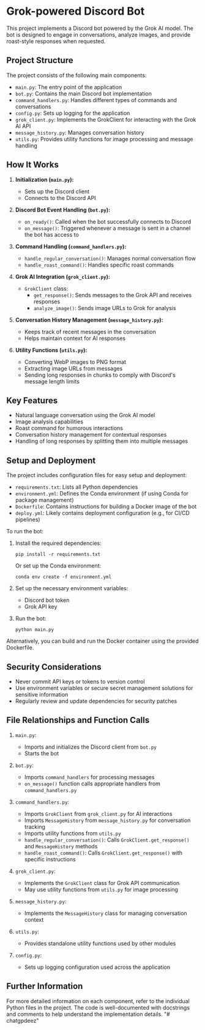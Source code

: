 # Grok-powered Discord Bot

This project implements a Discord bot powered by the Grok AI model. The bot is designed to engage in conversations, analyze images, and provide roast-style responses when requested.

## Project Structure

The project consists of the following main components:

- `main.py`: The entry point of the application
- `bot.py`: Contains the main Discord bot implementation
- `command_handlers.py`: Handles different types of commands and conversations
- `config.py`: Sets up logging for the application
- `grok_client.py`: Implements the GrokClient for interacting with the Grok AI API
- `message_history.py`: Manages conversation history
- `utils.py`: Provides utility functions for image processing and message handling

## How It Works

1. **Initialization (`main.py`):**
   - Sets up the Discord client
   - Connects to the Discord API

2. **Discord Bot Event Handling (`bot.py`):**
   - `on_ready()`: Called when the bot successfully connects to Discord
   - `on_message()`: Triggered whenever a message is sent in a channel the bot has access to

3. **Command Handling (`command_handlers.py`):**
   - `handle_regular_conversation()`: Manages normal conversation flow
   - `handle_roast_command()`: Handles specific roast commands

4. **Grok AI Integration (`grok_client.py`):**
   - `GrokClient` class:
     - `get_response()`: Sends messages to the Grok API and receives responses
     - `analyze_image()`: Sends image URLs to Grok for analysis

5. **Conversation History Management (`message_history.py`):**
   - Keeps track of recent messages in the conversation
   - Helps maintain context for AI responses

6. **Utility Functions (`utils.py`):**
   - Converting WebP images to PNG format
   - Extracting image URLs from messages
   - Sending long responses in chunks to comply with Discord's message length limits

## Key Features

- Natural language conversation using the Grok AI model
- Image analysis capabilities
- Roast command for humorous interactions
- Conversation history management for contextual responses
- Handling of long responses by splitting them into multiple messages

## Setup and Deployment

The project includes configuration files for easy setup and deployment:

- `requirements.txt`: Lists all Python dependencies
- `environment.yml`: Defines the Conda environment (if using Conda for package management)
- `Dockerfile`: Contains instructions for building a Docker image of the bot
- `deploy.yml`: Likely contains deployment configuration (e.g., for CI/CD pipelines)

To run the bot:

1. Install the required dependencies:
   ```
   pip install -r requirements.txt
   ```
   Or set up the Conda environment:
   ```
   conda env create -f environment.yml
   ```

2. Set up the necessary environment variables:
   - Discord bot token
   - Grok API key

3. Run the bot:
   ```
   python main.py
   ```

Alternatively, you can build and run the Docker container using the provided Dockerfile.

## Security Considerations

- Never commit API keys or tokens to version control
- Use environment variables or secure secret management solutions for sensitive information
- Regularly review and update dependencies for security patches

## File Relationships and Function Calls

1. `main.py`:
   - Imports and initializes the Discord client from `bot.py`
   - Starts the bot

2. `bot.py`:
   - Imports `command_handlers` for processing messages
   - `on_message()` function calls appropriate handlers from `command_handlers.py`

3. `command_handlers.py`:
   - Imports `GrokClient` from `grok_client.py` for AI interactions
   - Imports `MessageHistory` from `message_history.py` for conversation tracking
   - Imports utility functions from `utils.py`
   - `handle_regular_conversation()`: Calls `GrokClient.get_response()` and `MessageHistory` methods
   - `handle_roast_command()`: Calls `GrokClient.get_response()` with specific instructions

4. `grok_client.py`:
   - Implements the `GrokClient` class for Grok API communication
   - May use utility functions from `utils.py` for image processing

5. `message_history.py`:
   - Implements the `MessageHistory` class for managing conversation context

6. `utils.py`:
   - Provides standalone utility functions used by other modules

7. `config.py`:
   - Sets up logging configuration used across the application

## Further Information

For more detailed information on each component, refer to the individual Python files in the project. The code is well-documented with docstrings and comments to help understand the implementation details.
"# chatgpdeez" 
